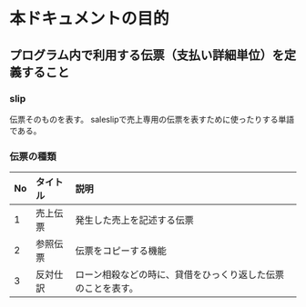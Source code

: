 # 本ドキュメントの目的

## プログラム内で利用する伝票（支払い詳細単位）を定義すること

### slip
伝票そのものを表す。
saleslipで売上専用の伝票を表すために使ったりする単語である。

### 伝票の種類
| No | タイトル | 説明 |
|:-----------|:------------|:------------|
| 1       | 売上伝票        | 発生した売上を記述する伝票         |
| 2     | 参照伝票      |  伝票をコピーする機能      |
| 3       | 反対仕訳 | ローン相殺などの時に、貸借をひっくり返した伝票のことを表す。 |



